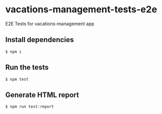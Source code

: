 # vacations-management-tests-e2e
E2E Tests for vacations-management app

## Install dependencies

    $ npm i

## Run the tests

    $ npm test

## Generate HTML report

    $ npm run test:report